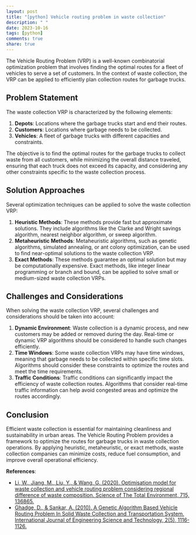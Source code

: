 ```yaml
---
layout: post
title: "[python] Vehicle routing problem in waste collection"
description: " "
date: 2023-10-16
tags: [python]
comments: true
share: true
---
```


The Vehicle Routing Problem (VRP) is a well-known combinatorial optimization problem that involves finding the optimal routes for a fleet of vehicles to serve a set of customers. In the context of waste collection, the VRP can be applied to efficiently plan collection routes for garbage trucks.

## Problem Statement

The waste collection VRP is characterized by the following elements:

1. **Depots**: Locations where the garbage trucks start and end their routes.
2. **Customers**: Locations where garbage needs to be collected.
3. **Vehicles**: A fleet of garbage trucks with different capacities and constraints.

The objective is to find the optimal routes for the garbage trucks to collect waste from all customers, while minimizing the overall distance traveled, ensuring that each truck does not exceed its capacity, and considering any other constraints specific to the waste collection process.

## Solution Approaches

Several optimization techniques can be applied to solve the waste collection VRP:

1. **Heuristic Methods**: These methods provide fast but approximate solutions. They include algorithms like the Clarke and Wright savings algorithm, nearest neighbor algorithm, or sweep algorithm.
2. **Metaheuristic Methods**: Metaheuristic algorithms, such as genetic algorithms, simulated annealing, or ant colony optimization, can be used to find near-optimal solutions to the waste collection VRP.
3. **Exact Methods**: These methods guarantee an optimal solution but may be computationally expensive. Exact methods, like integer linear programming or branch and bound, can be applied to solve small or medium-sized waste collection VRPs.

## Challenges and Considerations

When solving the waste collection VRP, several challenges and considerations should be taken into account:

1. **Dynamic Environment**: Waste collection is a dynamic process, and new customers may be added or removed during the day. Real-time or dynamic VRP algorithms should be considered to handle such changes efficiently.
2. **Time Windows**: Some waste collection VRPs may have time windows, meaning that garbage needs to be collected within specific time slots. Algorithms should consider these constraints to optimize the routes and meet the time requirements.
3. **Traffic Conditions**: Traffic conditions can significantly impact the efficiency of waste collection routes. Algorithms that consider real-time traffic information can help avoid congested areas and optimize the routes accordingly.

## Conclusion

Efficient waste collection is essential for maintaining cleanliness and sustainability in urban areas. The Vehicle Routing Problem provides a framework to optimize the routes for garbage trucks in waste collection operations. By applying heuristic, metaheuristic, or exact methods, waste collection companies can minimize costs, reduce fuel consumption, and improve overall operational efficiency.

**References**:
- [Li, W., Jiang, M., Liu, Y., & Wang, G. (2020). Optimisation model for waste collection and vehicle routing problem considering regional difference of waste composition. Science of The Total Environment, 715, 136865.](https://doi.org/10.1016/j.scitotenv.2020.136865)
- [Ghadge, D., & Sankar, A. (2010). A Genetic Algorithm Based Vehicle Routing Problem In Solid Waste Collection and Transportation System. International Journal of Engineering Science and Technology, 2(5), 1116-1126.](http://citeseerx.ist.psu.edu/viewdoc/download?doi=10.1.1.192.2883&rep=rep1&type=pdf)